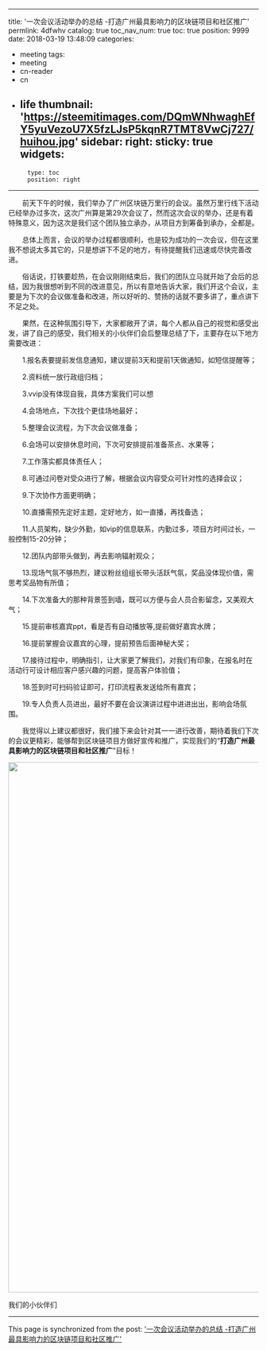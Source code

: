 
---
title: '一次会议活动举办的总结 -打造广州最具影响力的区块链项目和社区推广'
permlink: 4dfwhv
catalog: true
toc_nav_num: true
toc: true
position: 9999
date: 2018-03-19 13:48:09
categories:
- meeting
tags:
- meeting
- cn-reader
- cn
- life
thumbnail: 'https://steemitimages.com/DQmWNhwaghEfY5yuVezoU7X5fzLJsP5kqnR7TMT8VwCj727/huihou.jpg'
sidebar:
    right:
        sticky: true
widgets:
    -
        type: toc
        position: right
---


<html>
<p>　　前天下午的时候，我们举办了广州区块链万里行的会议。虽然万里行线下活动已经举办过多次，这次广州算是第29次会议了，然而这次会议的举办，还是有着特殊意义，因为这次是我们这个团队独立承办，从项目方到筹备到承办，全都是。<br>
</p>
<p>　　总体上而言，会议的举办过程都很顺利，也是较为成功的一次会议，但在这里我不想说太多其它的，只是想讲下不足的地方，有待提醒我们迅速或尽快完善改进。<br>
</p>
<p>　　俗话说，打铁要趁热，在会议刚刚结束后，我们的团队立马就开始了会后的总结，因为我很想听到不同的改进意见，所以有意地告诉大家，我们开这个会议，主要是为下次的会议做准备和改进，所以好听的、赞扬的话就不要多讲了，重点讲下不足之处。<br>
</p>
<p>　　果然，在这种氛围引导下，大家都敞开了讲，每个人都从自己的视觉和感受出发，讲了自己的感受，我们相关的小伙伴们会后整理总结了下，主要存在以下地方需要改进：<br>
</p>
<p>　　1.报名表要提前发信息通知，建议提前3天和提前1天做通知，如短信提醒等；<br>
</p>
<p>　　2.资料统一放行政组归档；<br>
</p>
<p>　　3.vvip没有体现自我，具体方案我们可以想<br>
</p>
<p>　　4.会场地点，下次找个更佳场地最好；<br>
</p>
<p>　　5.整理会议流程，为下次会议做准备；<br>
</p>
<p>　　6.会场可以安排休息时间，下次可安排提前准备茶点、水果等；<br>
</p>
<p>　　7.工作落实都具体责任人；<br>
</p>
<p>　　8.可通过问卷对受众进行了解，根据会议内容受众可针对性的选择会议；<br>
</p>
<p>　　9.下次协作方面更明确；<br>
</p>
<p>　　10.直播需预先定好主题，定好地方，如一直播，再找备选；<br>
</p>
<p>　　11.人员架构，缺少外勤，如vip的信息联系，内勤过多，项目方时间过长，一般控制15-20分钟；<br>
</p>
<p>　　12.团队内部带头做到，再去影响辐射观众；<br>
</p>
<p>　　13.现场气氛不够热烈，建议粉丝组组长带头活跃气氛，奖品没体现价值，需思考奖品物有所值；<br>
</p>
<p>　　14.下次准备大的那种背景签到墙，既可以方便与会人员合影留念，又美观大气；<br>
</p>
<p>　　15.提前审核嘉宾ppt，看是否有自动播放等,提前做好嘉宾水牌；<br>
</p>
<p>　　16.提前掌握会议嘉宾的心理，提前预告后面神秘大奖；<br>
</p>
<p>　　17.接待过程中，明确指引，让大家更了解我们，对我们有印象，在报名时在活动行可设计相应客户感兴趣的问题，提高客户体验值；<br>
</p>
<p>　　18.签到时可扫码验证即可，打印流程表发送给所有嘉宾；<br>
</p>
<p>　　19.专人负责人员进出，最好不要在会议演讲过程中进进出出，影响会场氛围。<br>
</p>
<p>　　我觉得以上建议都很好，我们接下来会针对其一一进行改善，期待着我们下次的会议更精彩，能够帮到区块链项目方做好宣传和推广，实现我们的“<strong>打造广州最具影响力的区块链项目和社区推广</strong>”目标！</p>
<p><img src="https://steemitimages.com/DQmWNhwaghEfY5yuVezoU7X5fzLJsP5kqnR7TMT8VwCj727/huihou.jpg" width="1600" height="1067"/></p>
<p>我们的小伙伴们</p>
</html>

- - -

This page is synchronized from the post: ['一次会议活动举办的总结 -打造广州最具影响力的区块链项目和社区推广'](https://steemit.com/@rivalhw/4dfwhv)
